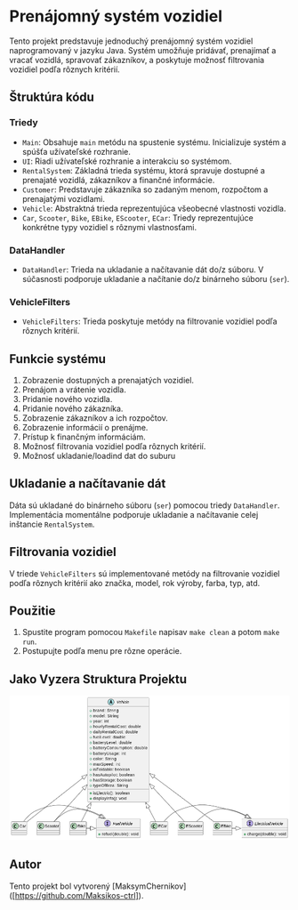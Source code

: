# Prenájomný systém vozidiel

Tento projekt predstavuje jednoduchý prenájomný systém vozidiel naprogramovaný v jazyku Java. Systém umožňuje pridávať, prenajímať a vracať vozidlá, spravovať zákazníkov, a poskytuje možnosť filtrovania vozidiel podľa rôznych kritérií.

## Štruktúra kódu

### Triedy

- `Main`: Obsahuje `main` metódu na spustenie systému. Inicializuje systém a spúšťa užívateľské rozhranie.
- `UI`: Riadi užívateľské rozhranie a interakciu so systémom.
- `RentalSystem`: Základná trieda systému, ktorá spravuje dostupné a prenajaté vozidlá, zákazníkov a finančné informácie.
- `Customer`: Predstavuje zákazníka so zadaným menom, rozpočtom a prenajatými vozidlami.
- `Vehicle`: Abstraktná trieda reprezentujúca všeobecné vlastnosti vozidla.
- `Car`, `Scooter`, `Bike`, `EBike`, `EScooter`, `ECar`: Triedy reprezentujúce konkrétne typy vozidiel s rôznymi vlastnosťami.

### DataHandler

- `DataHandler`: Trieda na ukladanie a načítavanie dát do/z súboru. V súčasnosti podporuje ukladanie a načítanie do/z binárneho súboru (`ser`).

### VehicleFilters

- `VehicleFilters`: Trieda poskytuje metódy na filtrovanie vozidiel podľa rôznych kritérií.

## Funkcie systému

1. Zobrazenie dostupných a prenajatých vozidiel.
2. Prenájom a vrátenie vozidla.
3. Pridanie nového vozidla.
4. Pridanie nového zákazníka.
5. Zobrazenie zákazníkov a ich rozpočtov.
6. Zobrazenie informácií o prenájme.
7. Prístup k finančným informáciám.
8. Možnosť filtrovania vozidiel podľa rôznych kritérií.
9. Možnosť ukladanie/loadind dat do suburu

## Ukladanie a načítavanie dát

Dáta sú ukladané do binárneho súboru (`ser`) pomocou triedy `DataHandler`. Implementácia momentálne podporuje ukladanie a načítavanie celej inštancie `RentalSystem`.

## Filtrovania vozidiel

V triede `VehicleFilters` sú implementované metódy na filtrovanie vozidiel podľa rôznych kritérií ako značka, model, rok výroby, farba, typ, atd.

## Použitie

1. Spustite program pomocou `Makefile` napisav `make clean` a potom `make run`.
2. Postupujte podľa menu pre rôzne operácie.

## Jako Vyzera Struktura Projektu
![Alt text](image.png)

## Autor

Tento projekt bol vytvorený [MaksymChernikov] ([https://github.com/Maksikos-ctrl]).